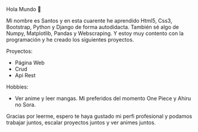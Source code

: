 Hola Mundo 👋

Mi nombre es Santos y en esta cuarente he aprendido Html5, Css3, Bootstrap, Python y Django de forma autodidacta. También sé algo de Numpy, Matplotlib, Pandas y Webscraping. Y estoy muy contento con la programación y he creado los siguientes proyectos.

Proyectos:

- Página Web 
- Crud
- Api Rest

Hobbies:

- Ver anime y leer mangas. Mi preferidos del momento One Piece y Ahiru no Sora.

Gracias por leerme, espero te haya gustado mi perfi profesional y podamos trabajar juntos, escalar proyectos juntos y ver animes juntos.
